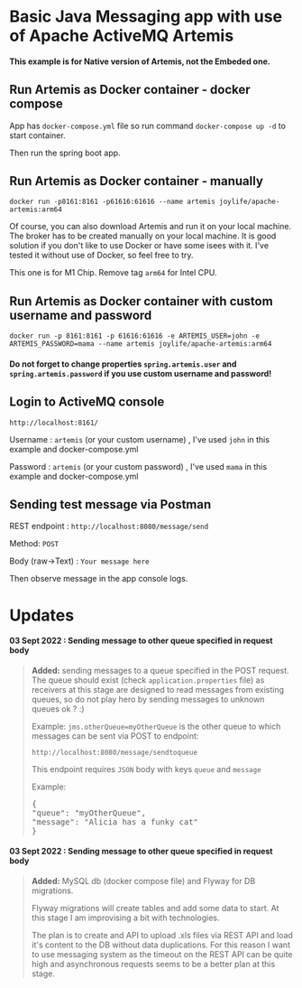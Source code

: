 # Basic Java Messaging app with use of Apache ActiveMQ Artemis
#### This example is for Native version of Artemis, not the Embeded one.

## Run Artemis as Docker container - docker compose
App has `docker-compose.yml` file so run command `docker-compose up -d` to start container.

Then run the spring boot app. 

## Run Artemis as Docker container - manually
`docker run -p8161:8161 -p61616:61616 --name artemis joylife/apache-artemis:arm64`

Of course, you can also download Artemis and run it on your local machine. The broker has to be created manually on your local machine. It is good solution if you don't like to use Docker or have some isees
with it. I've tested it without use of Docker, so feel free to try.

This one is for M1 Chip. Remove tag `arm64` for Intel CPU.

## Run Artemis as Docker container with custom username and password

`docker run -p 8161:8161 -p 61616:61616 -e ARTEMIS_USER=john -e ARTEMIS_PASSWORD=mama --name artemis joylife/apache-artemis:arm64`

#### Do not forget to change properties `spring.artemis.user` and `spring.artemis.password` if you use custom username and password!



## Login to ActiveMQ console
`http://localhost:8161/`

Username : `artemis` (or your custom username) , I've used `john` in this example and docker-compose.yml
 
Password : `artemis` (or your custom password) , I've used `mama` in this example and docker-compose.yml

## Sending test message via Postman

REST endpoint : `http://localhost:8080/message/send`

Method: `POST`

Body (raw->Text) : `Your message here`

Then observe message in the app console logs. 

# Updates

#### 03 Sept 2022 :  Sending message to other queue specified in request body

>**Added:** sending messages to a queue specified in the POST request. The queue should exist (check `application.properties` file) as receivers at this stage are 
> designed to read messages from existing queues, so do not play hero by sending messages to unknown queues ok ? :)
> 
> Example:
`jms.otherQueue=myOtherQueue` is the other queue to which messages can be sent via POST to endpoint: 
> 
> `http://localhost:8080/message/sendtoqueue`
>
>This endpoint requires `JSON` body with keys `queue` and `message`
> 
> Example:
><pre>{
>"queue": "myOtherQueue", 
>"message": "Alicia has a funky cat"
>}</pre>


#### 03 Sept 2022 :  Sending message to other queue specified in request body

>**Added:** MySQL db (docker compose file) and Flyway for DB migrations.
> 
> Flyway migrations will create tables and add some data to start.
> At this stage I am improvising a bit with technologies. 
> 
> The plan is to create and API to upload .xls files via REST API and load it's content to the DB
> without data duplications. For this reason I want to use messaging system as the timeout on the REST API can be quite high and 
> asynchronous requests seems to be a better plan at this stage. 
